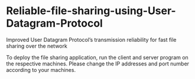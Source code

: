 # Reliable-file-sharing-using-User-Datagram-Protocol
Improved User Datagram Protocol’s transmission reliability for fast file sharing over the network

To deploy the file sharing application, run the client and server program on the respective machines.
Please change the IP addresses and port number according to your machines.
